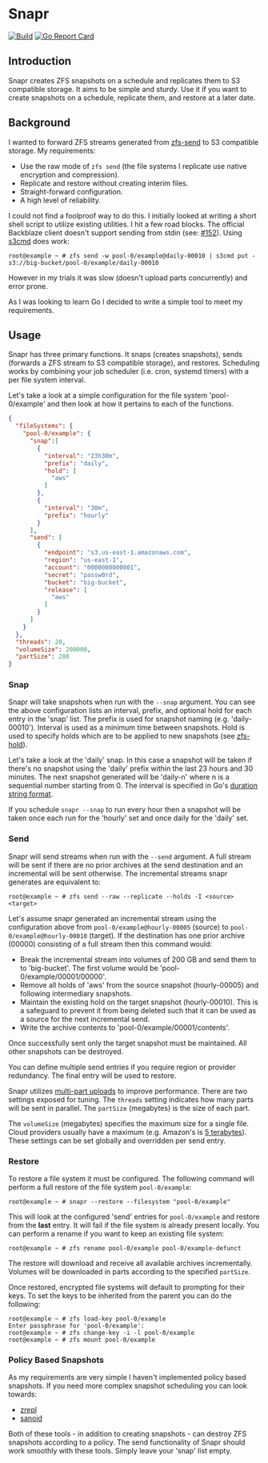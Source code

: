 # Snapr

[![Build](https://github.com/ckornie/snapr/actions/workflows/build.yml/badge.svg?branch=main)](https://github.com/ckornie/snapr/actions/workflows/build.yml) [![Go Report Card](https://goreportcard.com/badge/github.com/ckornie/snapr)](https://goreportcard.com/report/github.com/ckornie/snapr)

## Introduction
Snapr creates ZFS snapshots on a schedule and replicates them to S3 compatible storage. It aims to be simple and sturdy.  Use it if you want to create snapshots on a schedule, replicate them, and restore at a later date.

## Background
I wanted to forward ZFS streams generated from [zfs-send](https://openzfs.github.io/openzfs-docs/man/8/zfs-send.8.html) to S3 compatible storage. My requirements:

- Use the raw mode of `zfs send` (the file systems I replicate use native encryption and compression).
- Replicate and restore without creating interim files.
- Straight-forward configuration.
- A high level of reliability.

I could not find a foolproof way to do this. I initially looked at writing a short shell script to utilize existing utilities. I hit a few road blocks. The official Backblaze client doesn't support sending from stdin (see: [#152](https://github.com/Backblaze/B2_Command_Line_Tool/issues/152)). Using [s3cmd](https://s3tools.org/s3cmd) does work:

```console
root@example ~ # zfs send -w pool-0/example@daily-00010 | s3cmd put - s3://big-bucket/pool-0/example/daily-00010
```

However in my trials it was slow (doesn't upload parts concurrently) and error prone.

As I was looking to learn Go I decided to write a simple tool to meet my requirements.

## Usage
Snapr has three primary functions. It snaps (creates snapshots), sends (forwards a ZFS stream to S3 compatible storage), and restores. Scheduling works by combining your job scheduler (i.e. cron, systemd timers) with a per file system interval.

Let's take a look at a simple configuration for the file system 'pool-0/example' and then look at how it pertains to each of the functions.

```json
{
  "fileSystems": {
    "pool-0/example": {
      "snap":[
        {
          "interval": "23h30m",
          "prefix": "daily",
          "hold": [
            "aws"
          ]
        },
        {
          "interval": "30m",
          "prefix": "hourly"
        }
      ],
      "send": [
        {
          "endpoint": "s3.us‑east‑1.amazonaws.com",
          "region": "us‑east‑1",
          "account": "0000000000001",
          "secret": "passw0rd",
          "bucket": "big-bucket",
          "release": [
            "aws"
          ]
        }
      ]
    }
  },
  "threads": 20,
  "volumeSize": 200000,
  "partSize": 200
}
```

### Snap
Snapr will take snapshots when run with the `--snap` argument. You can see the above configuration lists an interval, prefix, and optional hold for each entry in the 'snap' list. The prefix is used for snapshot naming (e.g. 'daily-00010'). Interval is used as a minimum time between snapshots. Hold is used to specify holds which are to be applied to new snapshots (see [zfs-hold](https://openzfs.github.io/openzfs-docs/man/8/zfs-hold.8.html)).

Let's take a look at the 'daily' snap. In this case a snapshot will be taken if there's no snapshot using the 'daily' prefix within the last 23 hours and 30 minutes. The next snapshot generated will be 'daily-n' where n is a sequential number starting from 0. The interval is specified in Go's [duration string format](https://pkg.go.dev/time#ParseDuration).

If you schedule `snapr --snap` to run every hour then a snapshot will be taken once each run for the 'hourly' set and once daily for the 'daily' set.

### Send
Snapr will send streams when run with the `--send` argument. A full stream will be sent if there are no prior archives at the send destination and an incremental will be sent otherwise. The incremental streams snapr generates are equivalent to:

```console
root@example ~ # zfs send --raw --replicate --holds -I <source> <target>
```

Let's assume snapr generated an incremental stream using the configuration above from `pool-0/example@hourly-00005` (source) to `pool-0/example@hourly-00010` (target). If the destination has one prior archive (00000) consisting of a full stream then this command would:

- Break the incremental stream into volumes of 200 GB and send them to to 'big-bucket'. The first volume would be 'pool-0/example/00001/00000'.
- Remove all holds of 'aws' from the source snapshot (hourly-00005) and following intermediary snapshots.
- Maintain the existing hold on the target snapshot (hourly-00010). This is a safeguard to prevent it from being deleted such that it can be used as a source for the next incremental send.
- Write the archive contents to 'pool-0/example/00001/contents'.

Once successfully sent only the target snapshot must be maintained. All other snapshots can be destroyed.

You can define multiple send entries if you require region or provider redundancy. The final entry will be used to restore.

Snapr utilizes [multi-part uploads](https://docs.aws.amazon.com/AmazonS3/latest/userguide/mpuoverview.html) to improve performance. There are two settings exposed for tuning. The `threads` setting indicates how many parts will be sent in parallel. The `partSize` (megabytes) is the size of each part.

The `volumeSize` (megabytes) specifies the maximum size for a single file. Cloud providers usually have a maximum (e.g. Amazon's is [5 terabytes](https://aws.amazon.com/s3/faqs/)). These settings can be set globally and overridden per send entry.

### Restore
To restore a file system it must be configured. The following command will perform a full restore of the file system `pool-0/example`:

```console
root@example ~ # snapr --restore --filesystem "pool-0/example"
```

This will look at the configured 'send' entries for `pool-0/example` and restore from the **last** entry. It will fail if the file system is already present locally. You can perform a rename if you want to keep an existing file system:

```console
root@example ~ # zfs rename pool-0/example pool-0/example-defunct
```

The restore will download and receive all available archives incrementally. Volumes will be downloaded in parts according to the specified `partSize`.

Once restored, encrypted file systems will default to prompting for their keys. To set the keys to be inherited from the parent you can do the following:

```console
root@example ~ # zfs load-key pool-0/example
Enter passphrase for 'pool-0/example':
root@example ~ # zfs change-key -i -l pool-0/example
root@example ~ # zfs mount pool-0/example
```

### Policy Based Snapshots
As my requirements are very simple I haven't implemented policy based snapshots. If you need more complex snapshot scheduling you can look towards:

- [zrepl](https://github.com/zrepl/zrepl)
- [sanoid](https://github.com/jimsalterjrs/sanoid)

Both of these tools - in addition to creating snapshots - can destroy ZFS snapshots according to a policy. The send functionality of Snapr should work smoothly with these tools. Simply leave your 'snap' list empty.
